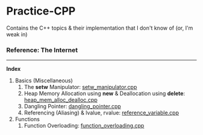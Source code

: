 # Practice-CPP
Contains the C++ topics &amp; their implementation that I don't know of (or, I'm weak in)

### Reference: The Internet

<hr/>

**Index**
1. Basics (Miscellaneous)
   1. The **setw** Manipulator: [setw_manipulator.cpp](https://github.com/Ch-sriram/Practice-CPP/blob/master/Basics%20%26%20Miscellaneous/setw_manipulator.cpp)
   2. Heap Memory Allocation using **new** & Deallocation using **delete**: [heap_mem_alloc_dealloc.cpp](https://github.com/Ch-sriram/Practice-CPP/blob/master/Basics%20%26%20Miscellaneous/heap_mem_alloc_dealloc.cpp)
   3. Dangling Pointer: [dangling_pointer.cpp](https://github.com/Ch-sriram/Practice-CPP/blob/master/Basics%20%26%20Miscellaneous/dangling_pointer.cpp)
   4. Referencing (Aliasing) & lvalue, rvalue: [reference_variable.cpp](https://github.com/Ch-sriram/Practice-CPP/blob/master/Basics%20%26%20Miscellaneous/reference_variable.cpp) 
2. Functions
   1. Function Overloading: [function_overloading.cpp](https://github.com/Ch-sriram/Practice-CPP/blob/master/Functions/function_overloading.cpp)